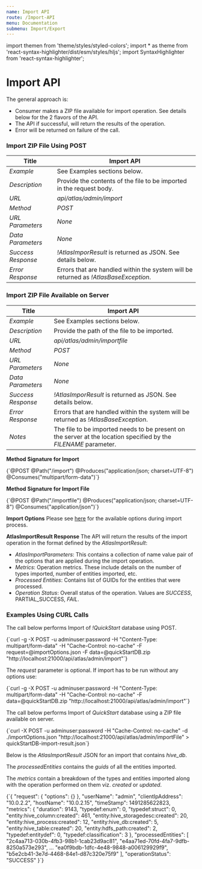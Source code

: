 ```yaml
---
name: Import API
route: /Import-API
menu: Documentation
submenu: Import/Export
---
```


import  themen  from 'theme/styles/styled-colors';
import  * as theme  from 'react-syntax-highlighter/dist/esm/styles/hljs';
import SyntaxHighlighter from 'react-syntax-highlighter';

# Import API

The general approach is:
   * Consumer makes a ZIP file available for import operation. See details below for the 2 flavors of the API.
   * The API if successful, will return the results of the operation.
   * Error will be returned on failure of the call.

### Import ZIP File Using POST


| **Title** | **Import API**  |
| ------------ | ------------ |
| _Example_ | See Examples sections below. |
| _Description_|Provide the contents of the file to be imported in the request body.|
| _URL_ |_api/atlas/admin/import_ |
| _Method_ |_POST_ |
| _URL Parameters_ |_None_ |
| _Data Parameters_|_None_|
| _Success Response_ | _!AtlasImporResult_ is returned as JSON. See details below.|
|_Error Response_|Errors that are handled within the system will be returned as _!AtlasBaseException_. |

### Import ZIP File Available on Server

|**Title**|**Import API**|
| ------------ | ------------ |
| _Example_ | See Examples sections below. |
| _Description_|Provide the path of the file to be imported.|
| _URL_ |_api/atlas/admin/importfile_ |
| _Method_ |_POST_ |
| _URL Parameters_ |_None_ |
| _Data Parameters_|_None_|
| _Success Response_ | _!AtlasImporResult_ is returned as JSON. See details below.|
|_Error Response_|Errors that are handled within the system will be returned as _!AtlasBaseException_. |
|_Notes_| The file to be imported needs to be present on the server at the location specified by the _FILENAME_ parameter.|

__Method Signature for Import__

<SyntaxHighlighter wrapLines={true} language="shell" style={theme.dark}>
{`@POST
@Path("/import")
@Produces("application/json; charset=UTF-8")
@Consumes("multipart/form-data")`}
</SyntaxHighlighter>

__Method Signature for Import File__

<SyntaxHighlighter wrapLines={true} language="shell" style={theme.dark}>
{`@POST
@Path("/importfile")
@Produces("application/json; charset=UTF-8")
@Consumes("application/json")`}
</SyntaxHighlighter>

__Import Options__
Please see [here](Import-API-Options) for the available options during import process.

__AtlasImportResult Response__
The API will return the results of the import operation in the format defined by the _AtlasImportResult_:
   * _AtlasImportParameters_: This contains a collection of name value pair of the options that are applied during the import operation.
   * _Metrics_: Operation metrics. These include details on the number of types imported, number of entities imported, etc.
   * _Processed Entities_: Contains list of GUIDs for the entities that were processed.
   * _Operation Status_: Overall status of the operation. Values are _SUCCESS_, PARTIAL_SUCCESS, _FAIL_.

### Examples Using CURL Calls
The call below performs Import of _!QuickStart_ database using POST.

<SyntaxHighlighter wrapLines={true} language="shell" style={theme.dark}>
{`curl -g -X POST -u adminuser:password -H "Content-Type: multipart/form-data"
            -H "Cache-Control: no-cache"
            -F request=@importOptions.json
            -F data=@quickStartDB.zip
            "http://localhost:21000/api/atlas/admin/import"`}
</SyntaxHighlighter>

The _request_ parameter is optional. If import has to be run without any options use:

<SyntaxHighlighter wrapLines={true} language="shell" style={theme.dark}>
{`curl -g -X POST -u adminuser:password -H "Content-Type: multipart/form-data"
            -H "Cache-Control: no-cache"
            -F data=@quickStartDB.zip
            "http://localhost:21000/api/atlas/admin/import"`}
</SyntaxHighlighter>


The call below performs Import of _QuickStart_ database using a ZIP file available on server.

<SyntaxHighlighter wrapLines={true} language="shell" style={theme.dark}>
{`curl -X POST -u adminuser:password -H "Cache-Control: no-cache" -d ./importOptions.json
"http://localhost:21000/api/atlas/admin/importFile" > quickStartDB-import-result.json`}
</SyntaxHighlighter>

Below is the _AtlasImportResult_ JSON for an import that contains _hive_db_.

The _processedEntities_ contains the _guids_ of all the entities imported.

The _metrics_ contain a breakdown of the types and entities imported along with the operation performed on them viz. _created_ or _updated_.

<SyntaxHighlighter wrapLines={true} language="json" style={theme.dark}>
{`{
    "request": {
        "options": {}
    },
    "userName": "admin",
    "clientIpAddress": "10.0.2.2",
    "hostName": "10.0.2.15",
    "timeStamp": 1491285622823,
    "metrics": {
        "duration": 9143,
        "typedef:enum": 0,
        "typedef:struct": 0,
        "entity:hive_column:created": 461,
        "entity:hive_storagedesc:created": 20,
        "entity:hive_process:created": 12,
        "entity:hive_db:created": 5,
        "entity:hive_table:created": 20,
        "entity:hdfs_path:created": 2,
        "typedef:entitydef": 0,
        "typedef:classification": 3
    },
    "processedEntities": [
        "2c4aa713-030b-4fb3-98b1-1cab23d9ac81",
        "e4aa71ed-70fd-4fa7-9dfb-8250a573e293",
       ...
        "ea0f9bdb-1dfc-4e48-9848-a006129929f9",
        "b5e2cb41-3e7d-4468-84e1-d87c320e75f9"
    ],
    "operationStatus": "SUCCESS"
}`}
</SyntaxHighlighter>

